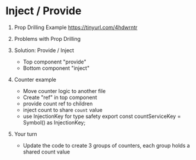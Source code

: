 # Inject / Provide

1. Prop Drilling Example
https://tinyurl.com/4hdwrntr

2. Problems with Prop Drilling

3. Solution: Provide / Inject
    - Top component "provide"
    - Bottom component "inject"

4. Counter example
    - Move counter logic to another file
    - Create "ref" in top component
    - provide count ref to children
    - inject count to share `count` value
    - use InjectionKey for type safety
    export const countServiceKey = Symbol() as InjectionKey<CountService>;

5. Your turn
    - Update the code to create 3 groups of counters,
      each group holds a shared count value

